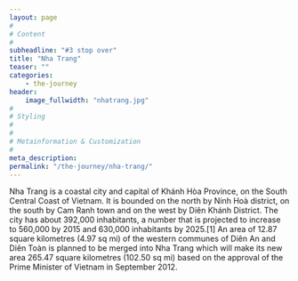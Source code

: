 ```yaml
---
layout: page
#
# Content
#
subheadline: "#3 stop over"
title: "Nha Trang"
teaser: ""
categories:
    - the-journey
header:
    image_fullwidth: "nhatrang.jpg"
#
# Styling
#
#
# Metainformation & Customization
#
meta_description:
permalink: "/the-journey/nha-trang/"
---
```


Nha Trang is a coastal city and capital of Khánh Hòa Province, on the South Central Coast of Vietnam. It is bounded on the north by Ninh Hoà district, on the south by Cam Ranh town and on the west by Diên Khánh District. The city has about 392,000 inhabitants, a number that is projected to increase to 560,000 by 2015 and 630,000 inhabitants by 2025.[1] An area of 12.87 square kilometres (4.97 sq mi) of the western communes of Diên An and Diên Toàn is planned to be merged into Nha Trang which will make its new area 265.47 square kilometres (102.50 sq mi) based on the approval of the Prime Minister of Vietnam in September 2012. 
